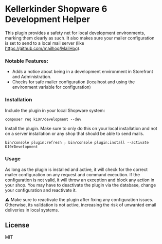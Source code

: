 # Kellerkinder Shopware 6 Development Helper

This plugin provides a safety net for local development environments, marking them clearly as such. It also makes sure
your mailer configuration is set to send to a local mail server (like https://github.com/mailhog/MailHog).

### Notable Features:
- Adds a notice about being in a development environment in Storefront and Administration.
- Checks for safe mailer configuration (localhost and using the environment variable for configuration)

### Installation
Include the plugin in your local Shopware system:
```
composer req k10r/development --dev
```

Install the plugin. Make sure to only do this on your local installation and not on a server installation or any shop
that should be able to send mails.
```
bin/console plugin:refresh ; bin/console plugin:install --activate K10rDevelopment
```

### Usage
As long as the plugin is installed and active, it will check for the correct mailer configuration on any request and
command execution. If the configuration is not valid, it will throw an exception and block any action in your shop. You
may have to deactivate the plugin via the database, change your configuration and reactivate it.

⚠️ Make sure to reactivate the plugin after fixing any configuration issues. Otherwise, its validation is not active,
increasing the risk of unwanted email deliveries in local systems.

## License
MIT
